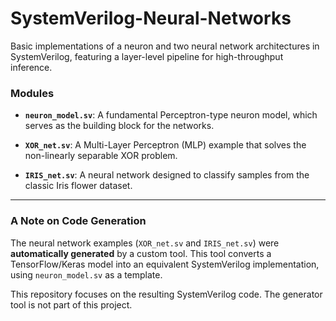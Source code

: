 # SystemVerilog-Neural-Networks

Basic implementations of a neuron and two neural network architectures in SystemVerilog, featuring a layer-level pipeline for high-throughput inference.

### Modules

* **`neuron_model.sv`**: A fundamental Perceptron-type neuron model, which serves as the building block for the networks.

* **`XOR_net.sv`**: A Multi-Layer Perceptron (MLP) example that solves the non-linearly separable XOR problem. 

* **`IRIS_net.sv`**: A neural network designed to classify samples from the classic Iris flower dataset.

---

### A Note on Code Generation

The neural network examples (`XOR_net.sv` and `IRIS_net.sv`) were **automatically generated** by a custom tool. This tool converts a TensorFlow/Keras model into an equivalent SystemVerilog implementation, using `neuron_model.sv` as a template.

This repository focuses on the resulting SystemVerilog code. The generator tool is not part of this project.
